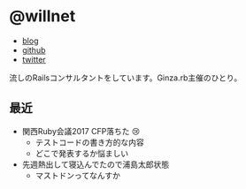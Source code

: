 # @willnet

- [blog](http://willnet.in/)
- [github](https://github.com/willnet)
- [twitter](https://twitter.com/netwillnet)

流しのRailsコンサルタントをしています。Ginza.rb主催のひとり。

## 最近

- 関西Ruby会議2017 CFP落ちた :cry:
  - テストコードの書き方的な内容
  - どこで発表するか悩ましい
- 先週熱出して寝込んでたので浦島太郎状態
  - マストドンってなんすか
